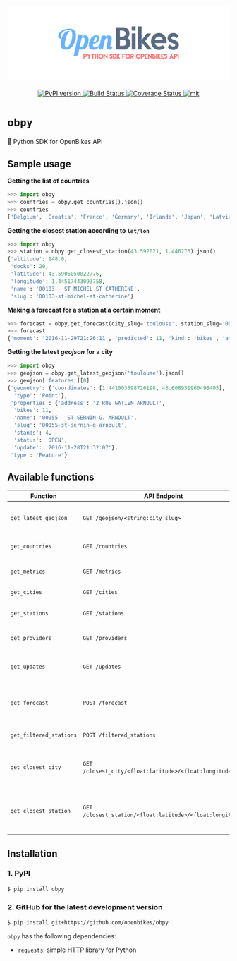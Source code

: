 <div align="center">
  <img src="misc/obpy.png" alt="obpy_logo"/>
</div>

<br/>

<div align="center">
	<a href="https://badge.fury.io/py/obpy">
		<img src="https://badge.fury.io/py/obpy.svg" alt="PyPI version" height="18">
	</a>
	<a href="https://travis-ci.org/OpenBikes/obpy">
    	<img alt="Build Status" src="https://travis-ci.org/OpenBikes/obpy.svg?branch=master">
  	</a>
    <a href="https://coveralls.io/github/OpenBikes/obpy?branch=master">
		<img alt="Coverage Status" src="https://coveralls.io/repos/github/OpenBikes/obpy/badge.svg?branch=master">
    </a>
	<a href="https://opensource.org/licenses/MIT">
		<img src="http://img.shields.io/:license-mit-ff69b4.svg?style=flat-square" alt="mit"/>
	</a>
</div>


# `obpy`
:snake: Python SDK for OpenBikes API

## Sample usage

__Getting the list of countries__

```python
>>> import obpy
>>> countries = obpy.get_countries().json()
>>> countries
['Belgium', 'Croatia', 'France', 'Germany', 'Irlande', 'Japan', 'Latvia', 'Lithuania', 'Luxembourg', 'New Zealand', 'Norway', 'Poland', 'Slovenia', 'South Korea', 'Spain', 'Sweden', 'Turkey', 'UAE', 'UK', 'USA']
```

__Getting the closest station according to `lat/lon`__

```python
>>> import obpy
>>> station = obpy.get_closest_station(43.592021, 1.446276).json()
{'altitude': 148.0,
 'docks': 20,
 'latitude': 43.5906050822776,
 'longitude': 1.44517443093758,
 'name': '00103 - ST MICHEL ST CATHERINE',
 'slug': '00103-st-michel-st-catherine'}
```

__Making a forecast for a station at a certain moment__

```python
>>> forecast = obpy.get_forecast(city_slug='toulouse', station_slug='00103-st-michel-st-catherine', kind='bikes', moment=1480451171).json()
>>> forecast
{'moment': '2016-11-29T21:26:11', 'predicted': 11, 'kind': 'bikes', 'at': '2016-11-28T21:26:30.372014', 'expected_error': 4.04257073103125, 'station': {'longitude': 1.44517443093758, 'slug': '00103-st-michel-st-catherine', 'altitude': 148.0, 'name': '00103 - ST MICHEL ST CATHERINE', 'latitude': 43.5906050822776, 'docks': 20}}
```

__Getting the latest *geojson* for a city__

```python
>>> import obpy
>>> geojson = obpy.get_latest_geojson('toulouse').json()
>>> geojson['features'][0]
{'geometry': {'coordinates': [1.441003598726198, 43.608951960496405],
  'type': 'Point'},
 'properties': {'address': '2 RUE GATIEN ARNOULT',
  'bikes': 11,
  'name': '00055 - ST SERNIN G. ARNOULT',
  'slug': '00055-st-sernin-g-arnoult',
  'stands': 4,
  'status': 'OPEN',
  'update': '2016-11-28T21:32:07'},
 'type': 'Feature'}
```

## Available functions

| **Function**              | **API Endpoint**                                          | **Description**                                                   |
|---------------------------|-----------------------------------------------------------|-------------------------------------------------------------------|
| `get_latest_geojson`    	| `GET /geojson/<string:city_slug>`                        		| Return the latest geojson file of a city.                      	|
| `get_countries`         	| `GET /countries`                                         		| Return the list of countries.                                  	|
| `get_metrics`           	| `GET /metrics`                                           		| Returns latest metrics.                                        	|
| `get_cities`            	| `GET /cities`                                            		| Return the list of cities.                                     	|
| `get_stations`          	| `GET /stations`                                          		| Return the list of stations.                                   	|
| `get_providers`         	| `GET /providers`                                         		| Return the list of providers                                   	|
| `get_updates`           	| `GET /updates`                                           		| Return the list of latest updates for each city.               	|
| `get_forecast`          	| `POST /forecast`                                         		| Return a forecast for a station at a given time.               	|
| `get_filtered_stations` 	| `POST /filtered_stations`                                		| Return filtered stations.                                      	|
| `get_closest_city`      	| `GET /closest_city/<float:latitude>/<float:longitude>`    	| Return the closest city for a given latitude and longitude.    	|
| `get_closest_station`   	| `GET /closest_station/<float:latitude>/<float:longitude>` 	| Return the closest station for a given latitude and longitude. 	|

## Installation

### **1. PyPI**

```sh
$ pip install obpy
```

### **2. GitHub for the latest development version**

```sh
$ pip install git+https://github.com/openbikes/obpy
```

`obpy` has the following dependencies:

- [`requests`](http://docs.python-requests.org/en/master/): simple HTTP library for Python